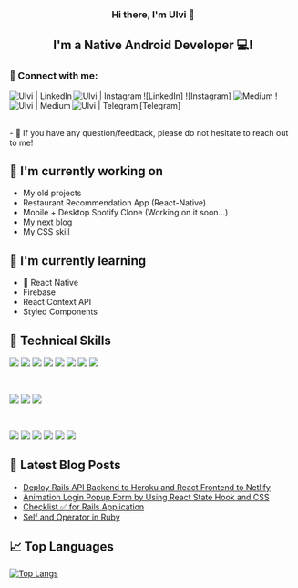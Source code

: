 <h3 align="center">
Hi there, I'm Ulvi</a> 👋
</h3>

<h2 align="center">
I'm a Native Android Developer 💻!
</h2> 

### 🤝 Connect with me:

![LinkedIn]
<a href="https://www.linkedin.com/in/ulvi-rahimli-001083238/"><img align="left" src="https://img.shields.io/badge/linkedin-%230077B5.svg?style=for-the-badge&logo=linkedin&logoColor=white" alt="Ulvi | LinkedIn"/></a>
![Instagram]
<a href="https://www.instagram.com/oolyvi/"><img align="left" src="https://img.shields.io/badge/Instagram-%23E4405F.svg?style=for-the-badge&logo=Instagram&logoColor=white" alt="Ulvi | Instagram"/></a>
![Medium]()
<a href="https://medium.com/@oolyvi"><img align="left" src="https://img.shields.io/badge/Medium-12100E?style=for-the-badge&logo=medium&logoColor=white" alt="Ulvi | Medium"/></a>
![Telegram]
<a href="https://t.me/oolyvi"><img align="left" src="https://img.shields.io/badge/Telegram-2CA5E0?style=for-the-badge&logo=telegram&logoColor=white" alt="Ulvi | Telegram"/></a>



</br>
- 💬 If you have any question/feedback, please do not hesitate to reach out to me!

## 🔭 I'm currently working on

- My old projects
- Restaurant Recommendation App (React-Native)
- Mobile + Desktop Spotify Clone (Working on it soon...)
- My next blog
- My CSS skill

## 🌱 I'm currently learning

- 📱 React Native
- Firebase
- React Context API
- Styled Components  

## 💼 Technical Skills

![](https://img.shields.io/badge/Code-React-informational?style=flat&logo=react&color=61DAFB)
![](https://img.shields.io/badge/Code-Redux-informational?style=flat&logo=Redux&color=764ABC)
![](https://img.shields.io/badge/Code-JavaScript-informational?style=flat&logo=JavaScript&color=F7DF1E)
![](https://img.shields.io/badge/Code-Ruby-informational?style=flat&logo=Ruby&color=CC342D)
![](https://img.shields.io/badge/Code-Ruby_on_Rails-informational?style=flat&logo=Ruby-On-Rails&color=CC0000)
![](https://img.shields.io/badge/Code-HTML5-informational?style=flat&logo=HTML5&color=E34F26)
![](https://img.shields.io/badge/Code-PostgreSQL-informational?style=flat&logo=PostgreSQL&color=336791)
![](https://img.shields.io/badge/Code-SQLite-informational?style=flat&logo=SQLite&color=003B57)

</br>

![](https://img.shields.io/badge/Style-Bootstrap-informational?style=flat&logo=Bootstrap&color=7952B3)
![](https://img.shields.io/badge/Style-CSS3-informational?style=flat&logo=CSS3&color=1572B6)
![](https://img.shields.io/badge/Style-styled--components-informational?style=flat&logo=styled-components&color=DB7093)


</br>

![](https://img.shields.io/badge/Tools-Figma-informational?style=flat&logo=Figma&color=F24E1E)
![](https://img.shields.io/badge/Tools-NPM-informational?style=flat&logo=NPM&color=CB3837)
![](https://img.shields.io/badge/Tools-Heroku-informational?style=flat&logo=Heroku&color=430098)
![](https://img.shields.io/badge/Tools-Netlify-informational?style=flat&logo=netlify&color=00C7B7)
![](https://img.shields.io/badge/Tools-Git-informational?style=flat&logo=Git&color=F05032)
![](https://img.shields.io/badge/Tools-GitHub-informational?style=flat&logo=GitHub&color=181717)

## 📝 Latest Blog Posts

- [Deploy Rails API Backend to Heroku and React Frontend to Netlify](https://yushi95.medium.com/deploy-rails-api-backend-to-heroku-and-react-frontend-to-netlify-b515239d5022)
- [Animation Login Popup Form by Using React State Hook and CSS](https://medium.com/geekculture/animation-login-popup-form-by-using-react-state-hook-and-css-7ecf803f1fa9)
- [Checklist ✅ for Rails Application](https://yushi95.medium.com/checklist-for-rails-application-30868cb4f48b)
- [Self and Operator in Ruby](https://blog.usejournal.com/self-in-ruby-5e8a91fa4602)

## 📈 Top Languages 

[![Top Langs](https://github-readme-stats.vercel.app/api/top-langs/?username=oolyvi&layout=donut&show_icons=true&theme=chartreuse-dark&bg_color=00000000)](https://github.com/anuraghazra/github-readme-stats)

